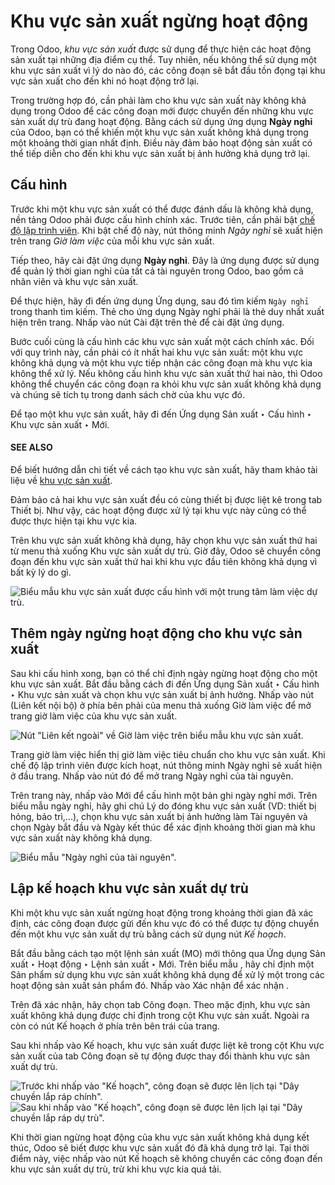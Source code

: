 # Khu vực sản xuất ngừng hoạt động

Trong Odoo, *khu vực sản xuất* được sử dụng để thực hiện các hoạt động sản xuất tại những địa điểm cụ thể. Tuy nhiên, nếu không thể sử dụng một khu vực sản xuất vì lý do nào đó, các công đoạn sẽ bắt đầu tồn đọng tại khu vực sản xuất cho đến khi nó hoạt động trở lại.

Trong trường hợp đó, cần phải làm cho khu vực sản xuất này không khả dụng trong Odoo để các công đoạn mới được chuyển đến những khu vực sản xuất dự trù đang hoạt động. Bằng cách sử dụng ứng dụng **Ngày nghỉ** của Odoo, bạn có thể khiến một khu vực sản xuất không khả dụng trong một khoảng thời gian nhất định. Điều này đảm bảo hoạt động sản xuất có thể tiếp diễn cho đến khi khu vực sản xuất bị ảnh hưởng khả dụng trở lại.

## Cấu hình

Trước khi một khu vực sản xuất có thể được đánh dấu là không khả dụng, nền tảng Odoo phải được cấu hình chính xác. Trước tiên, cần phải bật [chế độ lập trình viên](../../../general/developer_mode.md#developer-mode). Khi bật chế độ này, nút thông minh *Ngày nghỉ* sẽ xuất hiện trên trang *Giờ làm việc* của mỗi khu vực sản xuất.

Tiếp theo, hãy cài đặt ứng dụng **Ngày nghỉ**. Đây là ứng dụng được sử dụng để quản lý thời gian nghỉ của tất cả tài nguyên trong Odoo, bao gồm cả nhân viên và khu vực sản xuất.

Để thực hiện, hãy đi đến ứng dụng Ứng dụng, sau đó tìm kiếm `Ngày nghỉ` trong thanh tìm kiếm. Thẻ cho ứng dụng Ngày nghỉ phải là thẻ duy nhất xuất hiện trên trang. Nhấp vào nút Cài đặt trên thẻ để cài đặt ứng dụng.

Bước cuối cùng là cấu hình các khu vực sản xuất một cách chính xác. Đối với quy trình này, cần phải có ít nhất hai khu vực sản xuất: một khu vực không khả dụng và một khu vực tiếp nhận các công đoạn mà khu vực kia không thể xử lý. Nếu không cấu hình khu vực sản xuất thứ hai nào, thì Odoo không thể chuyển các công đoạn ra khỏi khu vực sản xuất không khả dụng và chúng sẽ tích tụ trong danh sách chờ của khu vực đó.

Để tạo một khu vực sản xuất, hãy đi đến Ứng dụng Sản xuất ‣ Cấu hình ‣ Khu vực sản xuất ‣ Mới.

#### SEE ALSO
Để biết hướng dẫn chi tiết về cách tạo khu vực sản xuất, hãy tham khảo tài liệu về [khu vực sản xuất](../advanced_configuration/using_work_centers.md).

Đảm bảo cả hai khu vực sản xuất đều có cùng thiết bị được liệt kê trong tab Thiết bị. Như vậy, các hoạt động được xử lý tại khu vực này cũng có thể được thực hiện tại khu vực kia.

Trên khu vực sản xuất không khả dụng, hãy chọn khu vực sản xuất thứ hai từ menu thả xuống Khu vực sản xuất dự trù. Giờ đây, Odoo sẽ chuyển công đoạn đến khu vực sản xuất thứ hai khi khu vực đầu tiên không khả dụng vì bất kỳ lý do gì.

![Biểu mẫu khu vực sản xuất được cấu hình với một trung tâm làm việc dự trù.](applications/inventory_and_mrp/manufacturing/workflows/work_center_time_off/alternative-work-center-selection.png)

## Thêm ngày ngừng hoạt động cho khu vực sản xuất

Sau khi cấu hình xong, bạn có thể chỉ định ngày ngừng hoạt động cho một khu vực sản xuất. Bắt đầu bằng cách đi đến Ứng dụng Sản xuất ‣ Cấu hình ‣ Khu vực sản xuất và chọn khu vực sản xuất bị ảnh hưởng. Nhấp vào nút <i class="oi oi-arrow-right"></i> (Liên kết nội bộ) ở phía bên phải của menu thả xuống Giờ làm việc để mở trang giờ làm việc của khu vực sản xuất.

![Nút "Liên kết ngoài" về Giờ làm việc trên biểu mẫu khu vực sản xuất.](applications/inventory_and_mrp/manufacturing/workflows/work_center_time_off/working-hours-button.png)

Trang giờ làm việc hiển thị giờ làm việc tiêu chuẩn cho khu vực sản xuất. Khi chế độ lập trình viên được kích hoạt, nút thông minh <i class="fa fa-plane"></i> Ngày nghỉ sẽ xuất hiện ở đầu trang. Nhấp vào nút đó để mở trang Ngày nghỉ của tài nguyên.

Trên trang này, nhấp vào Mới để cấu hình một bản ghi ngày nghỉ mới. Trên biểu mẫu ngày nghỉ, hãy ghi chú Lý do đóng khu vực sản xuất (VD: thiết bị hỏng, bảo trì,...), chọn khu vực sản xuất bị ảnh hưởng làm Tài nguyên và chọn Ngày bắt đầu và Ngày kết thúc để xác định khoảng thời gian mà khu vực sản xuất này không khả dụng.

![Biểu mẫu "Ngày nghỉ của tài nguyên".](applications/inventory_and_mrp/manufacturing/workflows/work_center_time_off/time-off-form.png)

## Lập kế hoạch khu vực sản xuất dự trù

Khi một khu vực sản xuất ngừng hoạt động trong khoảng thời gian đã xác định, các công đoạn được gửi đến khu vực đó có thể được tự động chuyển đến một khu vực sản xuất dự trù bằng cách sử dụng nút *Kế hoạch*.

Bắt đầu bằng cách tạo một lệnh sản xuất (MO) mới thông qua Ứng dụng Sản xuất ‣ Hoạt động ‣ Lệnh sản xuất ‣ Mới. Trên biểu mẫu , hãy chỉ định một Sản phẩm sử dụng khu vực sản xuất không khả dụng để xử lý một trong các hoạt động sản xuất sản phẩm đó. Nhấp vào Xác nhận để xác nhận .

Trên  đã xác nhận, hãy chọn tab Công đoạn. Theo mặc định, khu vực sản xuất không khả dụng được chỉ định trong cột Khu vực sản xuất. Ngoài ra còn có nút Kế hoạch ở phía trên bên trái của trang.

Sau khi nhấp vào Kế hoạch, khu vực sản xuất được liệt kê trong cột Khu vực sản xuất của tab Công đoạn sẽ tự động được thay đổi thành khu vực sản xuất dự trù.

![Trước khi nhấp vào "Kế hoạch", công đoạn sẽ được lên lịch tại "Dây chuyền lắp ráp chính".](applications/inventory_and_mrp/manufacturing/workflows/work_center_time_off/before-planning.png)![Sau khi nhấp vào "Kế hoạch", công đoạn sẽ được lên lịch lại tại "Dây chuyền lắp ráp dự trù".](applications/inventory_and_mrp/manufacturing/workflows/work_center_time_off/after-planning.png)

Khi thời gian ngừng hoạt động của khu vực sản xuất không khả dụng kết thúc, Odoo sẽ biết được khu vực sản xuất đó đã khả dụng trở lại. Tại thời điểm này, việc nhấp vào nút Kế hoạch sẽ không chuyển các công đoạn đến khu vực sản xuất dự trù, trừ khi khu vực kia quá tải.
